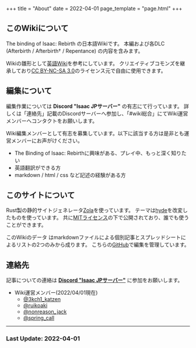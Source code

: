 +++
title = "About"
date = 2022-04-01
page_template = "page.html"
+++

## このWikiについて

The binding of Isaac: Rebirth の日本語Wikiです。
本編および各DLC (Afterbirth / Afterbirth† / Repentance) の内容を含みます。

Wikiの雛形として[英語Wiki](https://bindingofisaacrebirth.fandom.com/wiki/Binding_of_Isaac:_Rebirth_Wiki)を参考にしています。
クリエイティブコモンズを継承しており[CC BY-NC-SA 3.0](https://creativecommons.org/licenses/by-nc-sa/3.0/deed.ja)のライセンス元で自由に使用できます。

## 編集について

編集作業については **Discord "Isaac JPサーバー"** の有志にて行っています。
詳しくは「連絡先」記載のDiscordサーバーへ参加し、「#wiki総合」にてWiki運営メンバーへコンタクトをお願いします。

Wiki編集メンバーとして有志を募集しています。以下に該当する方は是非とも運営メンバーにお声がけください。
* The Binding of Isaac: Rebirthに興味がある、プレイ中、もっと深く知りたい
* 英語翻訳ができる方
* markdown / html / css など記述の経験がある方

## このサイトについて

Rust製の静的サイトジェネレータ[Zola](https://www.getzola.org/)を使っています。
テーマは[hyde](https://github.com/getzola/hyde.git)を改変したものを使っています。
共に[MITライセンス](https://opensource.org/licenses/mit-license.php)の下で公開されており、誰でも使うことができます。

このWikiのデータ
はmarkdownファイルによる個別記事とスプレッドシートによるリストの2つのみから成ります。
こちらの[GitHub](https://github.com/Akiruiko/IsaacWikiJp)で編集を管理しています。

## 連絡先

記事についての連絡は **[Discord "Isaac JPサーバー"](http://discord.gg/4XkGkqh)** に参加をお願いします。

* Wiki運営メンバー(2022/04/01現在)
  + [@3kch1_katzen](https://twitter.com/3kch1_katzen)
  + [@ruikoaki](https://twitter.com/ruikoaki)
  + [@nonreason_jack](https://twitter.com/nonreason_jack)
  + [@spring_call](https://twitter.com/spring_call)
<!-- メニューのメールアイコンをクリックするとメーラーが開きます。 -->

---

### Last Update: 2022-04-01

